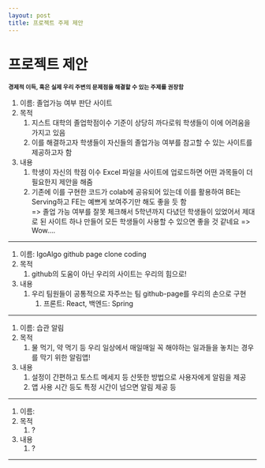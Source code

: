 ```yaml
---
layout: post
title: 프로젝트 주제 제안
---
```

#  프로젝트 제안

<small>**경제적 이득, 혹은 실제 우리 주변의 문제점을 해결할 수 있는 주제를 권장함**</small>

1. 이름: 졸업가능 여부 판단 사이트
2. 목적
   1. 지스트 대학의 졸업학점이수 기준이 상당히 까다로워 학생들이 이에 어려움을 가지고 있음
   2. 이를 해결하고자 학생들이 자신들의 졸업가능 여부를 참고할 수 있는 사이트를 제공하고자 함
3. 내용
   1. 학생이 자신의 학점 이수 Excel 파일을 사이트에 업로드하면 어떤 과목들이 더 필요한지 제안을 해줌
   2. 기존에 이를 구현한 코드가 colab에 공유되어 있는데 이를 활용하여 BE는 Serving하고 FE는 예쁘게 보여주기만 해도 좋을 듯 함  
=> 졸업 가능 여부를 잘못 체크해서 5학년까지 다녔던 학생들이 있었어서 제대로 된 사이트 하나 만들어 모든 학생들이 사용할 수 있으면 좋을 것 같네요 => Wow....
---

1. 이름: IgoAlgo github page clone coding
2. 목적
   1. github의 도움이 아닌 우리의 사이트는 우리의 힘으로!
3. 내용
   1. 우리 팀원들이 공통적으로 자주쓰는 팀  github-page를 우리의 손으로 구현
      1. 프론트: React, 백엔드: Spring

---

1. 이름: 습관 알림
2. 목적
   1. 물 먹기, 약 먹기 등 우리 일상에서 매일매일 꼭 해야하는 일과들을 놓치는 경우를 막기 위한 알림앱!
3. 내용
   1. 설정이 간편하고 토스트 메세지 등 산뜻한 방법으로 사용자에게 알림을 제공
   2. 앱 사용 시간 등도 특정 시간이 넘으면 알림 제공 등

---

1. 이름: 
2. 목적
   1. ?
3. 내용
   1. ?

---

 